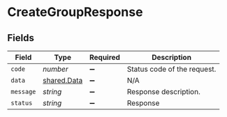 # CreateGroupResponse


## Fields

| Field                                      | Type                                       | Required                                   | Description                                |
| ------------------------------------------ | ------------------------------------------ | ------------------------------------------ | ------------------------------------------ |
| `code`                                     | *number*                                   | :heavy_minus_sign:                         | Status code of the request.                |
| `data`                                     | [shared.Data](../../models/shared/data.md) | :heavy_minus_sign:                         | N/A                                        |
| `message`                                  | *string*                                   | :heavy_minus_sign:                         | Response description.                      |
| `status`                                   | *string*                                   | :heavy_minus_sign:                         | Response                                   |